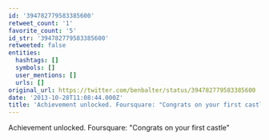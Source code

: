 ```yaml
---
id: '394782779583385600'
retweet_count: '1'
favorite_count: '5'
id_str: '394782779583385600'
retweeted: false
entities:
  hashtags: []
  symbols: []
  user_mentions: []
  urls: []
original_url: https://twitter.com/benbalter/status/394782779583385600
date: '2013-10-28T11:08:44.000Z'
title: 'Achievement unlocked. Foursquare: "Congrats on your first castle"'
---
```


Achievement unlocked. Foursquare: "Congrats on your first castle"